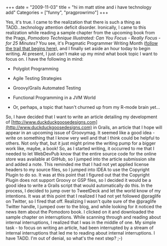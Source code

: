 +++
date = "2009-11-03"
title = "hi im matt stine and i have technology add"
Categories = ["funny", "pragprowrimo"]
+++

Yes, it's true. I came to the realization that there is such a thing as TADD...technology attention deficit disorder. Ironically, I came to this realization while reading a sample chapter from the upcoming book from the Prags, _Pomodoro Technique Illustrated: Can You Focus - Really Focus - for 25 Minutes?_ You see, it's Pragmatic Programmer Writing Month ([follow the trail that begins here](http://praglife.typepad.com/pragmatic_life/2009/10/prag-pro-wri-mo.html)), and I finally set aside an hour today to begin writing. At present, I just can't make up my mind what book topic I want to focus on. I have the following in mind:




  
  * Polyglot Programming

  
  * Agile Testing Strategies

  
  * Groovy/Grails Automated Testing

  
  * Functional Programming in a JVM World

  
  * Or, perhaps, a topic that hasn't churned up from my R-mode brain yet...



So, I have decided that I want to write an article detailing my development of [http://www.duckduckgoosedesigns.com](http://www.duckduckgoosedesigns.com) in Grails, an article that I hope will appear in an upcoming issue of Groovymag. It seemed like a good idea - write on something that I know very well and that I think could be helpful to others. Not only that, but it just might prime the writing pump for a bigger work like, maybe, a book! So, as I started writing, it occurred to me that I needed to let WebDevPub know that the entire source code for the online store was available at GitHub, so I jumped into the article submission site and added a note. This reminded me that I had not yet applied license headers to my source files, so I jumped into IDEA to use the Copyright Plugin to do so. It was at this point that I figured out that the Copyright Plugin does not support Groovy or GSP files, so I decided it would be a good idea to write a Grails script that would automatically do this. In the process, I decided to jump over to TweetDeck and let the world know of my intentions. It was at this point that I realized I had not yet followed @praglife on Twitter, so I fired that off. Realizing I wasn't quite sure of the @praglife Twitter handle, I jumped over to the blog, and while looking for it noticed the news item about the Pomodoro book. I clicked on it and downloaded the sample chapter on interruptions. While scanning through and reading about internal interruptions, I realized that I was in the middle of one. My simple task - to focus on writing an article, had been interrupted by a stream of internal interruptions that led me to reading about internal interruptions. I have TADD. I'm out of denial, so what's the next step? ;-)
